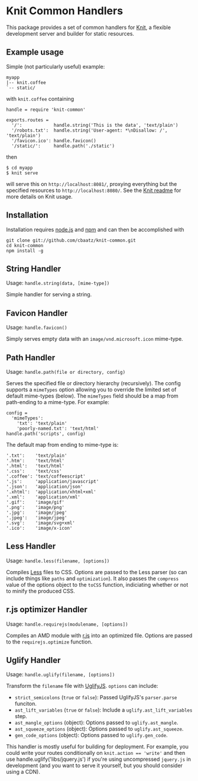Knit Common Handlers
====================

This package provides a set of common handlers for
[Knit](https://github.com/cbaatz/knit), a flexible development server
and builder for static resources.

Example usage
-------------

Simple (not particularly useful) example:

    myapp
    |-- knit.coffee
    `-- static/

with `knit.coffee` containing

    handle = require 'knit-common'

    exports.routes =
      '/':            handle.string('This is the data', 'text/plain')
      '/robots.txt':  handle.string('User-agent: *\nDisallow: /', 'text/plain')
      '/favicon.ico': handle.favicon()
      '/static/':     handle.path('./static')

then

    $ cd myapp
    $ knit serve

will serve this on `http://localhost:8081/`, proxying everything but
the specified resources to `http://localhost:8080/`. See the [Knit readme](https://github.com/cbaatz/knit) for more details on Knit usage.

Installation
------------

Installation requires
[node.js](https://github.com/joyent/node/wiki/Installation) and
[npm](http://npmjs.org/) and can then be accomplished with

    git clone git://github.com/cbaatz/knit-common.git
    cd knit-common
    npm install -g

String Handler
--------------

Usage: `handle.string(data, [mime-type])`

Simple handler for serving a string.

Favicon Handler
---------------

Usage: `handle.favicon()`

Simply serves empty data with an `image/vnd.microsoft.icon` mime-type.

Path Handler
-----------------

Usage: `handle.path(file or directory, config)`

Serves the specified file or directory hierarchy (recursively). The
config supports a `mimeTypes` option allowing you to override the
limited set of default mime-types (below). The `mimeTypes` field
should be a map from path-ending to a mime-type. For example:

    config =
      'mimeTypes':
        'txt': 'text/plain'
        'poorly-named.txt': 'text/html'
    handle.path('scripts', config)

The default map from ending to mime-type is:

    '.txt':    'text/plain'
    '.htm':    'text/html'
    '.html':   'text/html'
    '.css':    'text/css'
    '.coffee': 'text/coffeescript'
    '.js':     'application/javascript'
    '.json':   'application/json'
    '.xhtml':  'application/xhtml+xml'
    '.xml':    'application/xml'
    '.gif':    'image/gif'
    '.png':    'image/png'
    '.jpg':    'image/jpeg'
    '.jpeg':   'image/jpeg'
    '.svg':    'image/svg+xml'
    '.ico':    'image/x-icon'

Less Handler
------------

Usage: `handle.less(filename, [options])`

Compiles [Less](http://lesscss.org/) files to CSS. Options are passed
to the Less parser (so can include things like `paths` and
`optimization`).  It also passes the `compress` value of the options
object to the `toCSS` function, indiciating whether or not to minify
the produced CSS.

r.js optimizer Handler
----------------------

Usage: `handle.requirejs(modulename, [options])`

Compiles an AMD module with [r.js](http://requirejs.org/) into an
optimized file. Options are passed to the `requirejs.optimize`
function.

Uglify Handler
--------------

Usage: `handle.uglify(filename, [options])`

Transform the `filename` file with
[UglifyJS](https://github.com/mishoo/UglifyJS). `options` can include:

- `strict_semicolons` (`true` or `false`): Passed UglifyJS's `parser.parse` funciton.
- `ast_lift_variables` (`true` or `false`): Include a `uglify.ast_lift_variables` step.
- `ast_mangle_options` (object): Options passed to `uglify.ast_mangle`.
- `ast_squeeze_options` (object): Options passed to `uglify.ast_squeeze`.
- `gen_code_options` (object): Options passed to `uglify.gen_code`.

This handler is mostly useful for building for deployment. For
example, you could write your routes conditionally on `knit.action ==
'write'` and then use handle.uglify('libs/jquery.js') if you're using
uncompressed `jquery.js` in development (and you want to serve it
yourself, but you should consider using a CDN).
